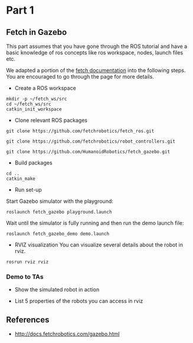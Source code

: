 # Part 1
## Fetch in Gazebo

This part assumes that you have gone through the ROS tutorial and have a basic knowledge of ros concepts like ros workspace, nodes, launch files etc. 

We adapted a portion of the [fetch documentation](http://docs.fetchrobotics.com/gazebo.html) into the following steps. You are encouraged to go through the page for more details.


- Create a ROS workspace
```
mkdir -p ~/fetch_ws/src
cd ~/fetch_ws/src 
catkin_init_workspace 
```

- Clone relevant ROS packages
```
git clone https://github.com/fetchrobotics/fetch_ros.git

git clone https://github.com/fetchrobotics/robot_controllers.git

git clone https://github.com/HumanoidRobotics/fetch_gazebo.git
```

- Build packages
```
cd ..
catkin_make
```

- Run set-up

Start Gazebo simulator with the playground:
```
roslaunch fetch_gazebo playground.launch
```
Wait until the simulator is fully running and then run the demo launch file:
```
roslaunch fetch_gazebo_demo demo.launch
```

- RVIZ visualization
You can visualize several details about the robot in rviz.
```
rosrun rviz rviz
```

### Demo to TAs
- Show the simulated robot in action

- List 5 properties of the robots you can access in rviz


## References
- http://docs.fetchrobotics.com/gazebo.html